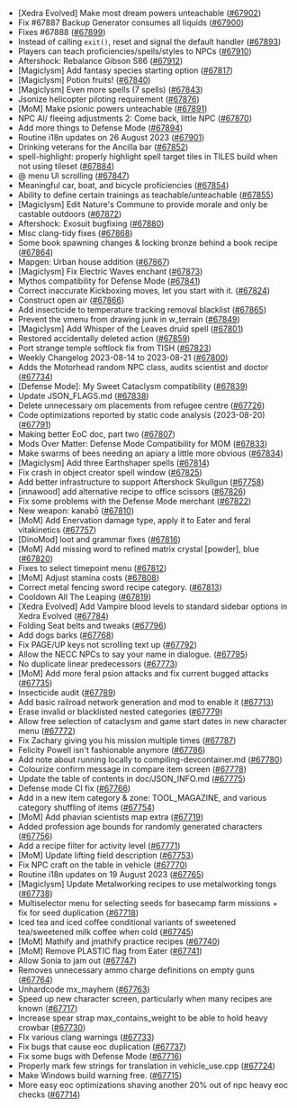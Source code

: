 * [Xedra Evolved] Make most dream powers unteachable ([#67902](https://github.com/CleverRaven/Cataclysm-DDA/pull/67902))
* Fix #67887   Backup Generator consumes all liquids ([#67900](https://github.com/CleverRaven/Cataclysm-DDA/pull/67900))
* Fixes #67888 ([#67899](https://github.com/CleverRaven/Cataclysm-DDA/pull/67899))
* Instead of calling `exit()`, reset and signal the default handler ([#67893](https://github.com/CleverRaven/Cataclysm-DDA/pull/67893))
* Players can teach proficiencies/spells/styles to NPCs ([#67910](https://github.com/CleverRaven/Cataclysm-DDA/pull/67910))
* Aftershock: Rebalance Gibson  S86 ([#67912](https://github.com/CleverRaven/Cataclysm-DDA/pull/67912))
* [Magiclysm] Add fantasy species starting option ([#67817](https://github.com/CleverRaven/Cataclysm-DDA/pull/67817))
* [Magiclysm] Potion fruits! ([#67840](https://github.com/CleverRaven/Cataclysm-DDA/pull/67840))
* [Magiclysm] Even more spells (7 spells) ([#67843](https://github.com/CleverRaven/Cataclysm-DDA/pull/67843))
* Jsonize helicopter piloting requirement ([#67876](https://github.com/CleverRaven/Cataclysm-DDA/pull/67876))
* [MoM] Make psionic powers unteachable ([#67891](https://github.com/CleverRaven/Cataclysm-DDA/pull/67891))
* NPC AI/ fleeing adjustments 2: Come back, little NPC ([#67870](https://github.com/CleverRaven/Cataclysm-DDA/pull/67870))
* Add more things to Defense Mode ([#67894](https://github.com/CleverRaven/Cataclysm-DDA/pull/67894))
* Routine i18n updates on 26 August 2023 ([#67901](https://github.com/CleverRaven/Cataclysm-DDA/pull/67901))
* Drinking veterans for the Ancilla bar ([#67852](https://github.com/CleverRaven/Cataclysm-DDA/pull/67852))
* spell-highlight: properly highlight spell target tiles in TILES build when not using tileset ([#67884](https://github.com/CleverRaven/Cataclysm-DDA/pull/67884))
* @ menu UI scrolling ([#67847](https://github.com/CleverRaven/Cataclysm-DDA/pull/67847))
* Meaningful car, boat, and bicycle proficiencies ([#67854](https://github.com/CleverRaven/Cataclysm-DDA/pull/67854))
* Ability to define certain trainings as teachable/unteachable ([#67855](https://github.com/CleverRaven/Cataclysm-DDA/pull/67855))
* [Magiclysm] Edit Nature's Commune to provide morale and only be castable outdoors ([#67872](https://github.com/CleverRaven/Cataclysm-DDA/pull/67872))
* Aftershock: Exosuit bugfixing ([#67880](https://github.com/CleverRaven/Cataclysm-DDA/pull/67880))
* Misc clang-tidy fixes ([#67868](https://github.com/CleverRaven/Cataclysm-DDA/pull/67868))
* Some book spawning changes & locking bronze behind a book recipe ([#67864](https://github.com/CleverRaven/Cataclysm-DDA/pull/67864))
* Mapgen: Urban house addition ([#67867](https://github.com/CleverRaven/Cataclysm-DDA/pull/67867))
* [Magiclysm] Fix Electric Waves enchant ([#67873](https://github.com/CleverRaven/Cataclysm-DDA/pull/67873))
* Mythos compatibility for Defense Mode ([#67841](https://github.com/CleverRaven/Cataclysm-DDA/pull/67841))
* Correct inaccurate Kickboxing moves, let you start with it. ([#67824](https://github.com/CleverRaven/Cataclysm-DDA/pull/67824))
* Construct open air ([#67866](https://github.com/CleverRaven/Cataclysm-DDA/pull/67866))
* Add insecticide to temperature tracking removal blacklist ([#67865](https://github.com/CleverRaven/Cataclysm-DDA/pull/67865))
* Prevent the vmenu from drawing junk in w_terrain ([#67849](https://github.com/CleverRaven/Cataclysm-DDA/pull/67849))
* [Magiclysm] Add Whisper of the Leaves druid spell ([#67801](https://github.com/CleverRaven/Cataclysm-DDA/pull/67801))
* Restored accidentally deleted action ([#67859](https://github.com/CleverRaven/Cataclysm-DDA/pull/67859))
* Port strange temple softlock fix from TISH ([#67823](https://github.com/CleverRaven/Cataclysm-DDA/pull/67823))
* Weekly Changelog 2023-08-14 to 2023-08-21 ([#67800](https://github.com/CleverRaven/Cataclysm-DDA/pull/67800))
* Adds the Motorhead random NPC class, audits scientist and doctor ([#67734](https://github.com/CleverRaven/Cataclysm-DDA/pull/67734))
* [Defense Mode]: My Sweet Cataclysm compatibility ([#67839](https://github.com/CleverRaven/Cataclysm-DDA/pull/67839))
* Update JSON_FLAGS.md ([#67838](https://github.com/CleverRaven/Cataclysm-DDA/pull/67838))
* Delete unnecessary om placements from refugee centre ([#67726](https://github.com/CleverRaven/Cataclysm-DDA/pull/67726))
* Code optimizations reported by static code analysis (2023-08-20) ([#67791](https://github.com/CleverRaven/Cataclysm-DDA/pull/67791))
* Making better EoC doc, part two ([#67807](https://github.com/CleverRaven/Cataclysm-DDA/pull/67807))
* Mods Over Matter: Defense Mode Compatibility for MOM ([#67833](https://github.com/CleverRaven/Cataclysm-DDA/pull/67833))
* Make swarms of bees needing an apiary a little more obvious ([#67834](https://github.com/CleverRaven/Cataclysm-DDA/pull/67834))
* [Magiclysm] Add three Earthshaper spells ([#67814](https://github.com/CleverRaven/Cataclysm-DDA/pull/67814))
* Fix crash in object creator spell window ([#67825](https://github.com/CleverRaven/Cataclysm-DDA/pull/67825))
* Add better infrastructure to support Aftershock Skullgun ([#67758](https://github.com/CleverRaven/Cataclysm-DDA/pull/67758))
* [innawood] add alternative recipe to office scissors ([#67826](https://github.com/CleverRaven/Cataclysm-DDA/pull/67826))
* Fix some problems with the Defense Mode merchant ([#67822](https://github.com/CleverRaven/Cataclysm-DDA/pull/67822))
* New weapon: kanabō ([#67810](https://github.com/CleverRaven/Cataclysm-DDA/pull/67810))
* [MoM] Add Enervation damage type, apply it to Eater and feral vitakinetics ([#67757](https://github.com/CleverRaven/Cataclysm-DDA/pull/67757))
* [DinoMod] loot and grammar fixes ([#67816](https://github.com/CleverRaven/Cataclysm-DDA/pull/67816))
* [MoM] Add missing word to refined matrix crystal [powder], blue ([#67820](https://github.com/CleverRaven/Cataclysm-DDA/pull/67820))
* Fixes to select timepoint menu ([#67812](https://github.com/CleverRaven/Cataclysm-DDA/pull/67812))
* [MoM] Adjust stamina costs ([#67808](https://github.com/CleverRaven/Cataclysm-DDA/pull/67808))
* Correct metal fencing sword recipe category. ([#67813](https://github.com/CleverRaven/Cataclysm-DDA/pull/67813))
* Cooldown All The Leaping ([#67819](https://github.com/CleverRaven/Cataclysm-DDA/pull/67819))
* [Xedra Evolved] Add Vampire blood levels to standard sidebar options in Xedra Evolved ([#67784](https://github.com/CleverRaven/Cataclysm-DDA/pull/67784))
* Folding Seat belts and tweaks ([#67796](https://github.com/CleverRaven/Cataclysm-DDA/pull/67796))
* Add dogs barks ([#67768](https://github.com/CleverRaven/Cataclysm-DDA/pull/67768))
* Fix PAGE/UP keys not scrolling text up ([#67792](https://github.com/CleverRaven/Cataclysm-DDA/pull/67792))
* Allow the NECC NPCs to say your name in dialogue. ([#67795](https://github.com/CleverRaven/Cataclysm-DDA/pull/67795))
* No duplicate linear predecessors ([#67773](https://github.com/CleverRaven/Cataclysm-DDA/pull/67773))
* [MoM] Add more feral psion attacks and fix current bugged attacks ([#67735](https://github.com/CleverRaven/Cataclysm-DDA/pull/67735))
* Insecticide audit ([#67789](https://github.com/CleverRaven/Cataclysm-DDA/pull/67789))
*  Add basic railroad network generation and mod to enable it ([#67713](https://github.com/CleverRaven/Cataclysm-DDA/pull/67713))
* Erase invalid or blacklisted nested categories ([#67779](https://github.com/CleverRaven/Cataclysm-DDA/pull/67779))
* Allow free selection of cataclysm and game start dates in new character menu ([#67772](https://github.com/CleverRaven/Cataclysm-DDA/pull/67772))
* Fix Zachary giving you his mission multiple times ([#67787](https://github.com/CleverRaven/Cataclysm-DDA/pull/67787))
* Felicity Powell isn't fashionable anymore ([#67786](https://github.com/CleverRaven/Cataclysm-DDA/pull/67786))
* Add note about running locally to compiling-devcontainer.md ([#67780](https://github.com/CleverRaven/Cataclysm-DDA/pull/67780))
* Colourize confirm message in compare item screen ([#67778](https://github.com/CleverRaven/Cataclysm-DDA/pull/67778))
* Update the table of contents in doc/JSON_INFO.md ([#67775](https://github.com/CleverRaven/Cataclysm-DDA/pull/67775))
* Defense mode CI fix ([#67766](https://github.com/CleverRaven/Cataclysm-DDA/pull/67766))
* Add in a new item category & zone: TOOL_MAGAZINE, and various category shuffling of items ([#67754](https://github.com/CleverRaven/Cataclysm-DDA/pull/67754))
* [MoM] Add phavian scientists map extra ([#67719](https://github.com/CleverRaven/Cataclysm-DDA/pull/67719))
* Added profession age bounds for randomly generated characters ([#67756](https://github.com/CleverRaven/Cataclysm-DDA/pull/67756))
* Add a recipe filter for activity level ([#67771](https://github.com/CleverRaven/Cataclysm-DDA/pull/67771))
* [MoM] Update lifting field description ([#67753](https://github.com/CleverRaven/Cataclysm-DDA/pull/67753))
* Fix NPC craft on the table in vehicle ([#67770](https://github.com/CleverRaven/Cataclysm-DDA/pull/67770))
* Routine i18n updates on 19 August 2023 ([#67765](https://github.com/CleverRaven/Cataclysm-DDA/pull/67765))
* [Magiclysm] Update Metalworking recipes to use metalworking tongs ([#67738](https://github.com/CleverRaven/Cataclysm-DDA/pull/67738))
* Multiselector menu for selecting seeds for basecamp farm missions + fix for seed duplication ([#67718](https://github.com/CleverRaven/Cataclysm-DDA/pull/67718))
* Iced tea and iced coffee conditional variants of sweetened tea/sweetened milk coffee when cold ([#67745](https://github.com/CleverRaven/Cataclysm-DDA/pull/67745))
* [MoM] Mathify and jmathify practice recipes ([#67740](https://github.com/CleverRaven/Cataclysm-DDA/pull/67740))
* [MoM] Remove PLASTIC flag from Eater ([#67741](https://github.com/CleverRaven/Cataclysm-DDA/pull/67741))
* Allow Sonia to jam out ([#67747](https://github.com/CleverRaven/Cataclysm-DDA/pull/67747))
* Removes unnecessary ammo charge definitions on empty guns ([#67764](https://github.com/CleverRaven/Cataclysm-DDA/pull/67764))
* Unhardcode mx_mayhem ([#67763](https://github.com/CleverRaven/Cataclysm-DDA/pull/67763))
* Speed up new character screen, particularly when many recipes are known ([#67717](https://github.com/CleverRaven/Cataclysm-DDA/pull/67717))
* Increase spear strap max_contains_weight to be able to hold heavy crowbar ([#67730](https://github.com/CleverRaven/Cataclysm-DDA/pull/67730))
* FIx various clang warnings ([#67733](https://github.com/CleverRaven/Cataclysm-DDA/pull/67733))
* Fix bugs that cause eoc duplication ([#67737](https://github.com/CleverRaven/Cataclysm-DDA/pull/67737))
* Fix some bugs with Defense Mode ([#67716](https://github.com/CleverRaven/Cataclysm-DDA/pull/67716))
* Properly mark few strings for translation in vehicle_use.cpp ([#67724](https://github.com/CleverRaven/Cataclysm-DDA/pull/67724))
* Make Windows build warning free. ([#67715](https://github.com/CleverRaven/Cataclysm-DDA/pull/67715))
* More easy eoc optimizations shaving another 20% out of npc heavy eoc checks ([#67714](https://github.com/CleverRaven/Cataclysm-DDA/pull/67714))
